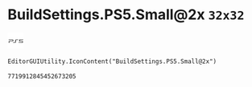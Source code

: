 # BuildSettings.PS5.Small@2x `32x32`
<img src="/img/BuildSettings.PS5.Small@2x.png" width=32 height=32>

``` CSharp
EditorGUIUtility.IconContent("BuildSettings.PS5.Small@2x")
```
```
7719912845452673205
```
